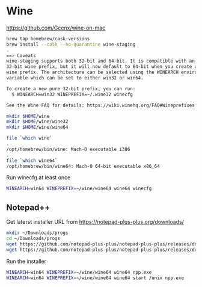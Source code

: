# Wine

https://github.com/Gcenx/wine-on-mac

```sh
brew tap homebrew/cask-versions
brew install --cask --no-quarantine wine-staging
.
==> Caveats
wine-staging supports both 32-bit and 64-bit. It is compatible with an existing
32-bit wine prefix, but it will now default to 64-bit when you create a new
wine prefix. The architecture can be selected using the WINEARCH environment
variable which can be set to either win32 or win64.

To create a new pure 32-bit prefix, you can run:
  $ WINEARCH=win32 WINEPREFIX=~/.wine32 winecfg

See the Wine FAQ for details: https://wiki.winehq.org/FAQ#Wineprefixes
```

```sh
mkdir $HOME/wine
mkdir $HOME/wine/wine32
mkdir $HOME/wine/wine64
```

```sh
file `which wine`
.
/opt/homebrew/bin/wine: Mach-O executable i386
.
file `which wine64`
/opt/homebrew/bin/wine64: Mach-O 64-bit executable x86_64
```

Run winecfg at least once

```sh
WINEARCH=win64 WINEPREFIX=~/wine/wine64 wine64 winecfg
```

## Notepad++

Get laterst installer URL from https://notepad-plus-plus.org/downloads/

```sh
mkdir ~/Downloads/progs
cd ~/Downloads/progs
wget https://github.com/notepad-plus-plus/notepad-plus-plus/releases/download/v8.4.1/npp.8.4.1.Installer.arm64.exe -O npp.exe
wget https://github.com/notepad-plus-plus/notepad-plus-plus/releases/download/v8.4.1/npp.8.4.1.Installer.x64.exe -O npp.exe
```

Run the installer

```sh
WINEARCH=win64 WINEPREFIX=~/wine/wine64 wine64 npp.exe
WINEARCH=win64 WINEPREFIX=~/wine/wine64 wine64 start /unix npp.exe

```
